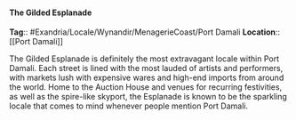 #### The Gilded Esplanade
**Tag**:: #Exandria/Locale/Wynandir/MenagerieCoast/Port Damali
**Location**:: [[Port Damali]]

 The Gilded Esplanade is definitely the most extravagant locale within Port Damali. Each street is lined with the most lauded of artists and performers, with markets lush with expensive wares and high-end imports from around the world. Home to the Auction House and venues for recurring festivities, as well as the spire-like skyport, the Esplanade is known to be the sparkling locale that comes to mind whenever people mention Port Damali.
